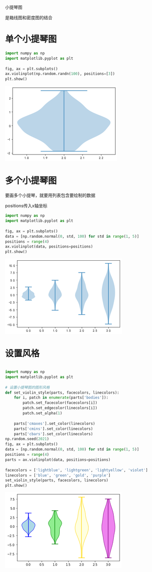 小提琴图

是箱线图和密度图的结合

# 单个小提琴图

```python
import numpy as np
import matplotlib.pyplot as plt

fig, ax = plt.subplots()
ax.violinplot(np.random.randn(100), positions=[3])
plt.show()
```

![index](images/index.png)

# 多个小提琴图

要画多个小提琴，就要用列表包含要绘制的数据

positions传入x轴坐标

```python
import numpy as np
import matplotlib.pyplot as plt

fig, ax = plt.subplots()
data = [np.random.normal(0, std, 100) for std in range(1, 5)]
positions = range(4)
ax.violinplot(data, positions=positions)
plt.show()
```

![index](images/index-16291689096801.png)

# 设置风格

```python

```

```python
import numpy as np
import matplotlib.pyplot as plt

# 设置小提琴图的图形风格
def set_violin_style(parts, facecolors, linecolors):
    for i, patch in enumerate(parts['bodies']):
        patch.set_facecolor(facecolors[i])
        patch.set_edgecolor(linecolors[i])
        patch.set_alpha(1)
        
    parts['cmaxes'].set_color(linecolors)
    parts['cmins'].set_color(linecolors)
    parts['cbars'].set_color(linecolors)
np.random.seed(2021)
fig, ax = plt.subplots()
data = [np.random.normal(0, std, 100) for std in range(1, 5)]
positions = range(4)
parts = ax.violinplot(data, positions=positions)

facecolors = ['lightblue', 'lightgreen', 'lightyellow', 'violet']
linecolors = ['blue', 'green', 'gold', 'purple']
set_violin_style(parts, facecolors, linecolors)
plt.show()
```

![设置不同的小提琴图风格](images/设置不同的小提琴图风格.png)

